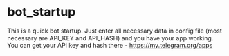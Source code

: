 # bot_startup
This is a quick bot startup. Just enter all necessary data in config file (most necessary are API_KEY and API_HASH) and you have your app working. 
You can get your API key and hash there - https://my.telegram.org/apps
